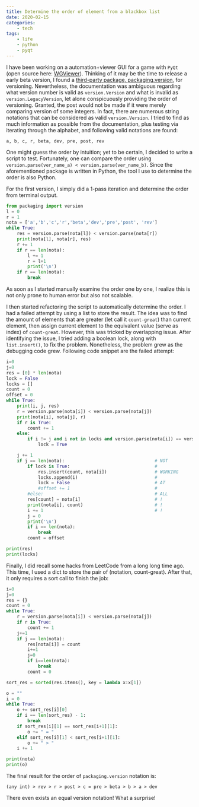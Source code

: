 ```yaml
---
title: Determine the order of element from a blackbox list
date: 2020-02-15
categories:
    - tech
tags:
    - life
    - python
    - pyqt
---
```


I have been working on a automation+viewer GUI for a game with `PyQt` (open source here: [WGViewer](https://github.com/WarshipGirls/WGViewer)).
Thinking of it may be the time to release a early beta version, I found a [third-party package, packaging.version](https://packaging.pypa.io/en/latest/version.html), for versioning.
Nevertheless, the documentation was ambiguous regarding what version number is valid as `version.Version` and what is invalid as `version.LegacyVersion`,
let alone conspicuously providing the order of versioning.
Granted, the post would not be made if it were merely comparing version of some integers.
In fact, there are numerous string notations that can be considered as valid `version.Version`.
I tried to find as much information as possible from the documentation, plus testing via iterating through the alphabet, and following valid notations are found:

```
a, b, c, r, beta, dev, pre, post, rev
```

One might guess the order by intuition; yet to be certain, I decided to write a script to test.
Fortunately, one can compare the order using `version.parse(ver_name_a) < version.parse(ver_name_b)`.
Since the aforementioned package is written in Python, the tool I use to determine the order is also Python.

For the first version, I simply did a 1-pass iteration and determine the order from terminal output.

```Python
from packaging import version
l = 0
r = 1
nota = ['a','b','c','r','beta','dev','pre','post', 'rev']
while True:
    res = version.parse(nota[l]) < version.parse(nota[r])
    print(nota[l], nota[r], res)
    r += 1
    if r == len(nota):
        l += 1
        r = l+1
        print('\n')
    if r == len(nota):
        break
```

As soon as I started manually examine the order one by one,
I realize this is not only prone to human error but also not scalable.

I then started refactoring the script to automatically determine the order.
I had a failed attempt by using a list to store the result.
The idea was to find the amount of elements that are greater (let call it `count-great`) than current element,
then assign current element to the equivalent value (serve as index) of `count-great`.
However, this was tricked by overlapping issue.
After identifying the issue, I tried adding a boolean lock, along with `list.insert()`, to fix the problem.
Nonetheless, the problem grew as the debugging code grew. Following code snippet are the failed attempt:

```Python
i=0
j=0
res = [0] * len(nota)
lock = False
locks = []
count = 0
offset = 0
while True:
    print(i, j, res)
    r = version.parse(nota[i]) < version.parse(nota[j])
    print(nota[i], nota[j], r)
    if r is True:
        count += 1
    else:
        if i != j and i not in locks and version.parse(nota[i]) == version.parse(nota[j]):
            lock = True

    j += 1
    if j == len(nota):                                  # NOT
        if lock is True:                                #
            res.insert(count, nota[i])                  # WORKING
            locks.append(i)                             #
            lock = False                                # AT 
            #offset += 1                                #
        #else:                                          # ALL
        res[count] = nota[i]                            # !
        print(nota[i], count)                           # !
        i += 1                                          # !
        j = 0
        print('\n')
        if i == len(nota):
            break
        count = offset

print(res)
print(locks)
```


Finally, I did recall some hacks from LeetCode from a long long time ago.
This time, I used a dict to store the pair of (notation, count-great).
After that, it only requires a sort call to finish the job:

```Python
i=0
j=0
res = {}
count = 0
while True:
    r = version.parse(nota[i]) < version.parse(nota[j])
    if r is True:
        count += 1
    j+=1
    if j == len(nota):
        res[nota[i]] = count
        i+=1
        j=0
        if i==len(nota):
            break
        count = 0

sort_res = sorted(res.items(), key = lambda x:x[1])

o = ""
i = 0
while True:
    o += sort_res[i][0]
    if i == len(sort_res) - 1:
        break
    if sort_res[i][1] == sort_res[i+1][1]:
        o += " = "
    elif sort_res[i][1] < sort_res[i+1][1]:
        o += " > "
    i += 1

print(nota)
print(o)
```

The final result for the order of `packaging.version` notation is:

```
(any int) > rev > r > post > c = pre > beta > b > a > dev
```

There even exists an equal version notation! What a surprise!
